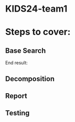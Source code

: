# KIDS24-team1
# Steps to cover:
## Base Search

End result: 
## Decomposition


## Report
## Testing